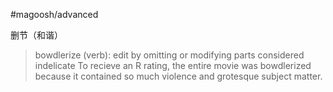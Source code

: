 #magoosh/advanced

删节（和谐）

>  bowdlerize (verb): edit by omitting or modifying parts considered indelicate 
To recieve an R rating, the entire movie was bowdlerized because it contained so much violence and grotesque subject matter. 
